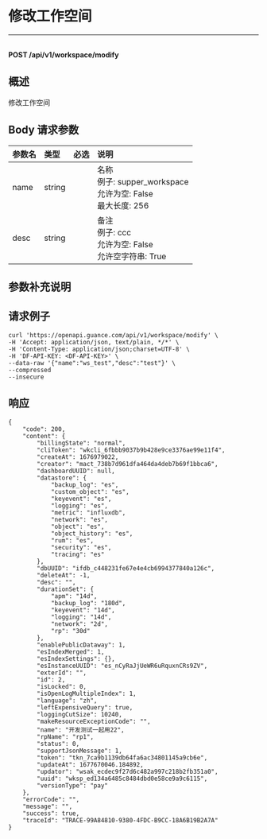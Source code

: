# 修改工作空间

---

<br />**POST /api/v1/workspace/modify**

## 概述
修改工作空间




## Body 请求参数

| 参数名        | 类型     | 必选   | 说明              |
|:-----------|:-------|:-----|:----------------|
| name | string |  | 名称<br>例子: supper_workspace <br>允许为空: False <br>最大长度: 256 <br> |
| desc | string |  | 备注<br>例子: ccc <br>允许为空: False <br>允许空字符串: True <br> |

## 参数补充说明





## 请求例子
```shell
curl 'https://openapi.guance.com/api/v1/workspace/modify' \
-H 'Accept: application/json, text/plain, */*' \
-H 'Content-Type: application/json;charset=UTF-8' \
-H 'DF-API-KEY: <DF-API-KEY>' \
--data-raw '{"name":"ws_test","desc":"test"}' \
--compressed
--insecure
```




## 响应
```shell
{
    "code": 200,
    "content": {
        "billingState": "normal",
        "cliToken": "wkcli_6fbbb9037b9b428e9ce3376ae99e11f4",
        "createAt": 1676979022,
        "creator": "mact_738b7d961dfa464da4deb7b69f1bbca6",
        "dashboardUUID": null,
        "datastore": {
            "backup_log": "es",
            "custom_object": "es",
            "keyevent": "es",
            "logging": "es",
            "metric": "influxdb",
            "network": "es",
            "object": "es",
            "object_history": "es",
            "rum": "es",
            "security": "es",
            "tracing": "es"
        },
        "dbUUID": "ifdb_c448231fe67e4e4cb6994377840a126c",
        "deleteAt": -1,
        "desc": "",
        "durationSet": {
            "apm": "14d",
            "backup_log": "180d",
            "keyevent": "14d",
            "logging": "14d",
            "network": "2d",
            "rp": "30d"
        },
        "enablePublicDataway": 1,
        "esIndexMerged": 1,
        "esIndexSettings": {},
        "esInstanceUUID": "es_nCyRaJjUeWR6uRquxnCRs9ZV",
        "exterId": "",
        "id": 2,
        "isLocked": 0,
        "isOpenLogMultipleIndex": 1,
        "language": "zh",
        "leftExpensiveQuery": true,
        "loggingCutSize": 10240,
        "makeResourceExceptionCode": "",
        "name": "开发测试一起用22",
        "rpName": "rp1",
        "status": 0,
        "supportJsonMessage": 1,
        "token": "tkn_7ca9b1139db64fa6ac34801145a9cb6e",
        "updateAt": 1677670046.184892,
        "updator": "wsak_ecdec9f27d6c482a997c218b2fb351a0",
        "uuid": "wksp_ed134a6485c8484dbd0e58ce9a9c6115",
        "versionType": "pay"
    },
    "errorCode": "",
    "message": "",
    "success": true,
    "traceId": "TRACE-99A84810-9380-4FDC-B9CC-18A6B19B2A7A"
} 
```





